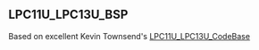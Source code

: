 ## LPC11U_LPC13U_BSP

Based on excellent Kevin Townsend's [LPC11U_LPC13U_CodeBase](https://github.com/microbuilder/LPC11U_LPC13U_CodeBase)
 